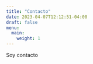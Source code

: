 ```yaml
---
title: "Contacto"
date: 2023-04-07T12:12:51-04:00
draft: false
menu:
  main:
    weight: 1
---
```


Soy contacto
